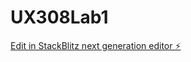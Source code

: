 # UX308Lab1

[Edit in StackBlitz next generation editor ⚡️](https://stackblitz.com/~/github.com/niekvonk72/UX308Lab1)